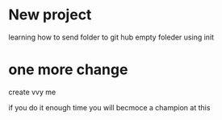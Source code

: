 # New project
learning how to send folder to git hub
empty foleder using init

# one more change 
create vvy me 

if you do it enough time you will becmoce a champion at this